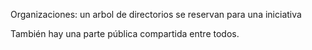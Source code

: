 Organizaciones: un arbol de directorios se reservan para una iniciativa

También hay una parte pública compartida entre todos.
